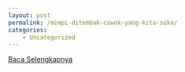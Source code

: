 ```yaml
---
layout: post
permalink: /mimpi-ditembak-cowok-yang-kita-suka/
categories:
    - Uncategorized
---
```


[Baca Selengkapnya](/10)